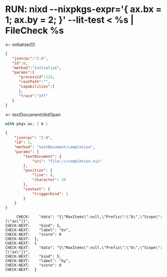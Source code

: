 # RUN: nixd --nixpkgs-expr='{ ax.bx = 1; ax.by = 2; }' --lit-test < %s | FileCheck %s

<-- initialize(0)

```json
{
   "jsonrpc":"2.0",
   "id":0,
   "method":"initialize",
   "params":{
      "processId":123,
      "rootPath":"",
      "capabilities":{
      },
      "trace":"off"
   }
}
```


<-- textDocument/didOpen


```nix file:///completion.nix
with pkgs.ax; [ b ]
```

```json
{
    "jsonrpc": "2.0",
    "id": 1,
    "method": "textDocument/completion",
    "params": {
        "textDocument": {
            "uri": "file:///completion.nix"
        },
        "position": {
            "line": 0,
            "character": 16
        },
        "context": {
            "triggerKind": 1
        }
    }
}
```

```
     CHECK:    "data": "{\"MaxItems\":null,\"Prefix\":\"b\",\"Scope\":[\"ax\"]}",
CHECK-NEXT:    "kind": 5,
CHECK-NEXT:    "label": "bx",
CHECK-NEXT:    "score": 0
CHECK-NEXT:  },
CHECK-NEXT:  {
CHECK-NEXT:    "data": "{\"MaxItems\":null,\"Prefix\":\"b\",\"Scope\":[\"ax\"]}",
CHECK-NEXT:    "kind": 5,
CHECK-NEXT:    "label": "by",
CHECK-NEXT:    "score": 0
CHECK-NEXT:  }
```
